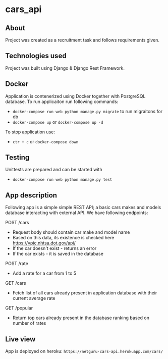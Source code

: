 # cars_api

## About
Project was created as a recruitment task and follows requirements given. 

## Technologies used
Project was built using Django & Django Rest Framework. 

## Docker
Application is contenerized using Docker together with PostgreSQL database.
To run applicaiton run following commands:
* `docker-compose run web python manage.py migrate` to run migraitons for db
*  `docker-compose up` or `docker-compose up -d`

To stop application use:
* `ctr + c` or `docker-compose down`

## Testing
Unittests are prepared and can be started with
* `docker-compose run web python manage.py test`

## App description
Following app is a simple simple REST API; a basic cars makes and models database interacting with external API.
We have following endpoints:

POST /cars
* Request body should contain car make and model name
* Based on this data, its existence is checked here https://vpic.nhtsa.dot.gov/api/
* If the car doesn't exist - returns an error
* If the car exists - it is saved in the database

POST /rate
* Add a rate for a car from 1 to 5

GET /cars
* Fetch list of all cars already present in application database with their current average rate

GET /popular
* Return top cars already present in the database ranking based on number of rates

## Live view
App is deployed on heroku: `https://netguru-cars-api.herokuapp.com/cars/`
